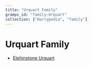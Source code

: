 ```yaml
---
title: "Urquart Family"
gramps_id: "family-Urquart"
collection: ["Harrypedia", "family"]
---
```


# Urquart Family

- [Elphinstone Urquart](/Harrypedia/people/Urquart/Elphinstone/)
